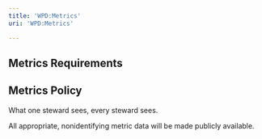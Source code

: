 ```yaml
---
title: 'WPD:Metrics'
uri: 'WPD:Metrics'

---
```

## Metrics Requirements

## Metrics Policy

What one steward sees, every steward sees.

All appropriate, nonidentifying metric data will be made publicly available.
